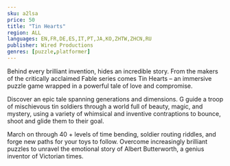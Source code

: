 ```yaml
---
sku: a2lsa
price: 50
title: "Tin Hearts"
region: ALL
languages: EN,FR,DE,ES,IT,PT,JA,KO,ZHTW,ZHCN,RU
publisher: Wired Productions
genres: [puzzle,platformer]
---
```

 Behind every brilliant invention, hides an incredible story. From the makers of the critically acclaimed Fable series comes Tin Hearts – an immersive puzzle game wrapped in a powerful tale of love and compromise.

Discover an epic tale spanning generations and dimensions. G guide a troop of mischievous tin soldiers through a world full of beauty, magic, and mystery, using a variety of whimsical and inventive contraptions to bounce, shoot and glide them to their goal.

March on through 40 + levels of time bending, soldier routing riddles, and forge new paths for your toys to follow. Overcome increasingly brilliant puzzles to unravel the emotional story of Albert Butterworth, a genius inventor of Victorian times.
